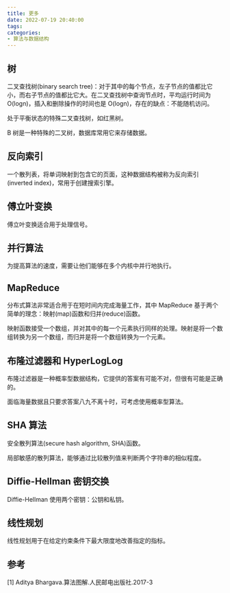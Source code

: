 ```yaml
---
title: 更多
date: 2022-07-19 20:40:00
tags:
categories:
- 算法与数据结构
---
```


## 树
二叉查找树(binary search tree)：对于其中的每个节点，左子节点的值都比它小，而右子节点的值都比它大。在二叉查找树中查询节点时，平均运行时间为 O(logn)，插入和删除操作的时间也是 O(logn)，存在的缺点：不能随机访问。

处于平衡状态的特殊二叉查找树，如红黑树。

B 树是一种特殊的二叉树，数据库常用它来存储数据。


## 反向索引
一个散列表，将单词映射到包含它的页面，这种数据结构被称为反向索引(inverted index)，常用于创建搜索引擎。


## 傅立叶变换
傅立叶变换适合用于处理信号。


## 并行算法
为提高算法的速度，需要让他们能够在多个内核中并行地执行。


## MapReduce
分布式算法非常适合用于在短时间内完成海量工作，其中 MapReduce 基于两个简单的理念：映射(map)函数和归并(reduce)函数。

映射函数接受一个数组，并对其中的每一个元素执行同样的处理。映射是将一个数组转换为另一个数组，而归并是将一个数组转换为一个元素。


## 布隆过滤器和 HyperLogLog
布隆过滤器是一种概率型数据结构，它提供的答案有可能不对，但很有可能是正确的。

面临海量数据且只要求答案八九不离十时，可考虑使用概率型算法。


## SHA 算法
安全散列算法(secure hash algorithm, SHA)函数。

局部敏感的散列算法，能够通过比较散列值来判断两个字符串的相似程度。


## Diffie-Hellman 密钥交换
Diffie-Hellman 使用两个密钥：公钥和私钥。


## 线性规划
线性规划用于在给定约束条件下最大限度地改善指定的指标。


## 参考
[1] Aditya Bhargava.算法图解.人民邮电出版社.2017-3
